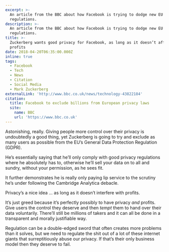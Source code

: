```yaml
---
excerpt: >-
  An article from the BBC about how Facebook is trying to dodge new EU privacy
  regulations.
description: >-
  An article from the BBC about how Facebook is trying to dodge new EU privacy
  regulations.
title: >-
  Zuckerberg wants good privacy for Facebook, as long as it doesn’t affect
  profits
date: 2018-04-20T06:35:00.000Z
inline: true
tags:
  - Facebook
  - Tech
  - News
  - Citation
  - Social Media
  - Mark Zuckerberg
externalLink: 'http://www.bbc.co.uk/news/technology-43822184'
citation:
  title: Facebook to exclude billions from European privacy laws
  site:
    name: BBC
    url: 'https://www.bbc.co.uk'
---
```

Astonishing, really. Giving people more control over their privacy is undoubtedly a good thing, yet Zuckerberg is going to try and exclude as many users as possible from the EU’s General Data Protection Regulation (GDPR).

He’s essentially saying that he’ll only comply with good privacy regulations where he absolutely has to, otherwise he’ll sell your data on to all and sundry, without your permission, as he sees fit.

It further demonstrates he is really only paying lip service to the scrutiny he’s under following the Cambridge Analytica debacle.

Privacy’s a nice idea ... as long as it doesn’t interfere with profits.  

It’s just greed because it’s perfectly possibly to have privacy _and_ profits. Give users the control they deserve and then _tempt_ them to hand over their data voluntarily. There’ll still be millions of takers and it can all be done in a transparent and morally justifiable way.

Regulation can be a double-edged sword that often creates more problems than it solves, but we need to regulate the shit out of a lot of these internet giants that surreptitiously abuse our privacy. If that’s their only business model then they deserve to fail. 





